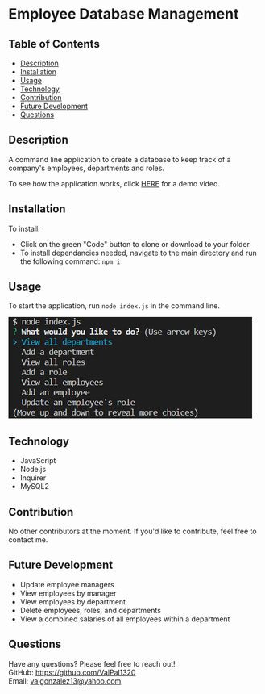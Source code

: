 # Employee Database Management

## Table of Contents
  * [Description](#description)
  * [Installation](#installation)
  * [Usage](#usage)
  * [Technology](#technology)
  * [Contribution](#contribute)
  * [Future Development](#future-development)
  * [Questions](#questions)

## Description
A command line application to create a database to keep track of a company's employees, departments and roles.

To see how the application works, click [HERE](https://drive.google.com/file/d/1UaUJeHKTKpf4GakXoOQvEeXDMokx2PtA/view) for a demo video.

## Installation
To install:
  - Click on the green "Code" button to clone or download to your folder 
  - To install dependancies needed, navigate to the main directory and run the following command: `npm i`

## Usage
To start the application, run `node index.js` in the command line. 

![Command line prompts](./imgs/screenshot.PNG)

## Technology
  * JavaScript
  * Node.js
  * Inquirer
  * MySQL2

## Contribution
No other contributors at the moment. If you'd like to contribute, feel free to contact me.

## Future Development
  * Update employee managers
  * View employees by manager
  * View employees by department
  * Delete employees, roles, and departments
  * View a combined salaries of all employees within a department

## Questions
Have any questions? Please feel free to reach out!  
GitHub: https://github.com/ValPal1320  
Email: valgonzalez13@yahoo.com